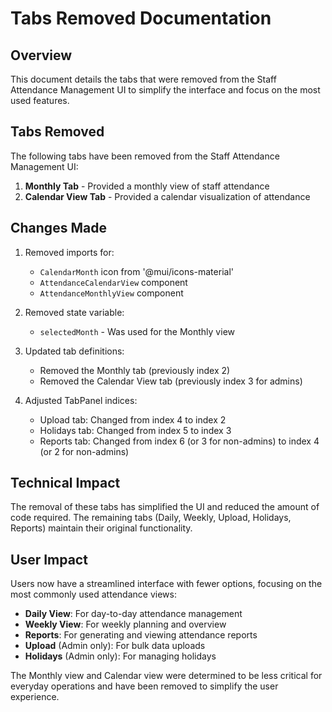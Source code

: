 # Tabs Removed Documentation

## Overview

This document details the tabs that were removed from the Staff Attendance Management UI to simplify the interface and focus on the most used features.

## Tabs Removed

The following tabs have been removed from the Staff Attendance Management UI:

1. **Monthly Tab** - Provided a monthly view of staff attendance
2. **Calendar View Tab** - Provided a calendar visualization of attendance

## Changes Made

1. Removed imports for:
   - `CalendarMonth` icon from '@mui/icons-material'
   - `AttendanceCalendarView` component
   - `AttendanceMonthlyView` component

2. Removed state variable:
   - `selectedMonth` - Was used for the Monthly view

3. Updated tab definitions:
   - Removed the Monthly tab (previously index 2)
   - Removed the Calendar View tab (previously index 3 for admins)

4. Adjusted TabPanel indices:
   - Upload tab: Changed from index 4 to index 2
   - Holidays tab: Changed from index 5 to index 3
   - Reports tab: Changed from index 6 (or 3 for non-admins) to index 4 (or 2 for non-admins)

## Technical Impact

The removal of these tabs has simplified the UI and reduced the amount of code required. The remaining tabs (Daily, Weekly, Upload, Holidays, Reports) maintain their original functionality.

## User Impact

Users now have a streamlined interface with fewer options, focusing on the most commonly used attendance views:

- **Daily View**: For day-to-day attendance management
- **Weekly View**: For weekly planning and overview
- **Reports**: For generating and viewing attendance reports
- **Upload** (Admin only): For bulk data uploads
- **Holidays** (Admin only): For managing holidays

The Monthly view and Calendar view were determined to be less critical for everyday operations and have been removed to simplify the user experience.